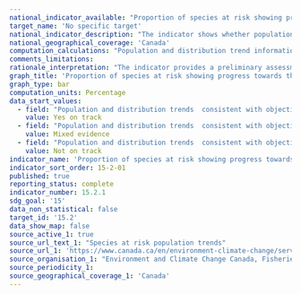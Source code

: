 ```yaml
---
national_indicator_available: "Proportion of species at risk showing progress towards their population and distribution objectives"
target_name: 'No specific target'
national_indicator_description: "The indicator shows whether population and distribution trends of species at risk are consistent with the objectives in final recovery strategies or management plans. Results should not be interpreted as a measure of recovery or management success until sufficient time has passed to allow species to respond and to allow enough information to be collected to assess the recovery or management."
national_geographical_coverage: 'Canada'
computation_calculations: "Population and distribution trend information for each species is compared to its objectives to determine whether it is on track to meet those objectives. Each species is assigned to 1 of 4 categories based on whether it is making progress toward objectives: yes, no, mixed evidence, or insufficient information. The indicator is a count of the number of species in the yes, no or mixed evidence categories."
comments_limitations:
rationale_interpretation: "The indicator provides a preliminary assessment of whether recovery or management efforts are on track. Species at risk are important elements of healthy ecosystems, and are protected to support biodiversity. In general, successful recovery or management of species at risk should stop or reverse significant declines due to human activity and should improve or stabilize the likelihood of the species' persistence in the wild."
graph_title: 'Proportion of species at risk showing progress towards their population and distribution objectives'
graph_type: bar
computation_units: Percentage
data_start_values:
  - field: "Population and distribution trends  consistent with objectives?"
    value: Yes on track
  - field: "Population and distribution trends  consistent with objectives?"
    value: Mixed evidence
  - field: "Population and distribution trends  consistent with objectives?"
    value: Not on track
indicator_name: 'Proportion of species at risk showing progress towards their population and distribution objectives'
indicator_sort_order: 15-2-01
published: true
reporting_status: complete
indicator_number: 15.2.1
sdg_goal: '15'
data_non_statistical: false
target_id: '15.2'
data_show_map: false
source_active_1: true
source_url_text_1: "Species at risk population trends"
source_url_1: 'https://www.canada.ca/en/environment-climate-change/services/environmental-indicators/species-risk-population-trends.html'
source_organisation_1: "Environment and Climate Change Canada, Fisheries and Oceans Canada, Parks Canada, and the Committee on the Status of Endangered Wildlife in Canada Secretariat"
source_periodicity_1:
source_geographical_coverage_1: 'Canada'
---
```

